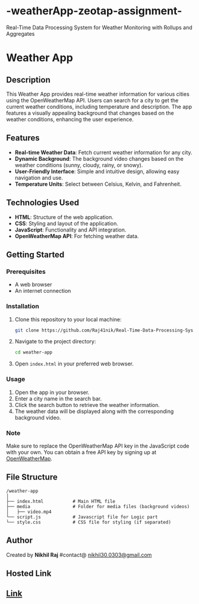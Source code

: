 # -weatherApp-zeotap-assignment-
Real-Time Data Processing System for Weather Monitoring with Rollups and Aggregates

# Weather App

## Description
This Weather App provides real-time weather information for various cities using the OpenWeatherMap API. Users can search for a city to get the current weather conditions, including temperature and description. The app features a visually appealing background that changes based on the weather conditions, enhancing the user experience.

## Features
- **Real-time Weather Data**: Fetch current weather information for any city.
- **Dynamic Background**: The background video changes based on the weather conditions (sunny, cloudy, rainy, or snowy).
- **User-Friendly Interface**: Simple and intuitive design, allowing easy navigation and use.
- **Temperature Units**: Select between Celsius, Kelvin, and Fahrenheit.

## Technologies Used
- **HTML**: Structure of the web application.
- **CSS**: Styling and layout of the application.
- **JavaScript**: Functionality and API integration.
- **OpenWeatherMap API**: For fetching weather data.

## Getting Started
### Prerequisites
- A web browser
- An internet connection

### Installation
1. Clone this repository to your local machine:
   ```bash
   git clone https://github.com/Raj41nik/Real-Time-Data-Processing-System-for-Weather-Monitoring-with-Rollups-and-Aggregates
   ```
2. Navigate to the project directory:
   ```bash
   cd weather-app
   ```
3. Open `index.html` in your preferred web browser.

### Usage
1. Open the app in your browser.
2. Enter a city name in the search bar.
3. Click the search button to retrieve the weather information.
4. The weather data will be displayed along with the corresponding background video.

### Note
Make sure to replace the OpenWeatherMap API key in the JavaScript code with your own. You can obtain a free API key by signing up at [OpenWeatherMap](https://openweathermap.org/).

## File Structure
```
/weather-app
│
├── index.html           # Main HTML file
├── media                # Folder for media files (background videos)
│   ├── video.mp4
└── script.js            # Javascript file for Logic part  
└── style.css            # CSS file for styling (if separated)
```

## Author
Created by **Nikhil Raj** #contact@ nikhil30.0303@gmail.com

## Hosted Link

[Link](https://real-time-data-processing-system-for-weather-monitor-od8v81851.vercel.app/)
---
